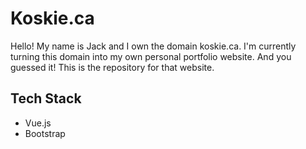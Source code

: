 # Koskie.ca

Hello! My name is Jack and I own the domain koskie.ca. I'm currently turning this domain into my own personal portfolio website. And you guessed it! This is the repository for that website.

## Tech Stack
- Vue.js
- Bootstrap